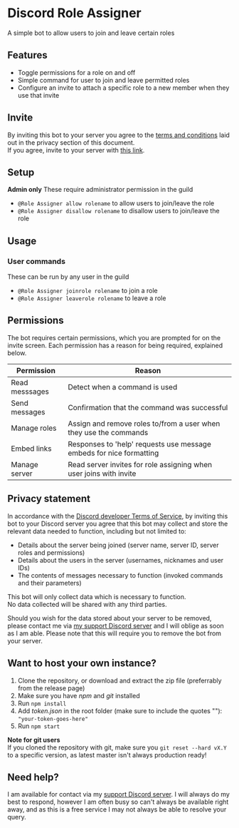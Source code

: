 # Discord Role Assigner

<!--summary-->
A simple bot to allow users to join and leave certain roles
<!--/summary-->

## Features

<!--features-->
- Toggle permissions for a role on and off
- Simple command for user to join and leave permitted roles
- Configure an invite to attach a specific role to a new member when they use that invite
<!--/features-->

## Invite

By inviting this bot to your server you agree to the [terms and conditions](#privacy-statement) laid out in the privacy section of this document.  
If you agree, invite to your server with [this link](https://discordapp.com/oauth2/authorize?client_id=341303774838652928&scope=bot&permissions=0x10004c20).

## Setup

**Admin only**
These require administrator permission in the guild
- `@Role Assigner allow rolename` to allow users to join/leave the role
- `@Role Assigner disallow rolename` to disallow users to join/leave the role

## Usage

### User commands
These can be run by any user in the guild
- `@Role Assigner joinrole rolename` to join a role
- `@Role Assigner leaverole rolename` to leave a role

## Permissions

The bot requires certain permissions, which you are prompted for on the invite screen.
Each permission has a reason for being required, explained below.

| Permission     | Reason                                                              |
|----------------|---------------------------------------------------------------------|
| Read messsages | Detect when a command is used                                       |
| Send messages  | Confirmation that the command was successful                        |
| Manage roles   | Assign and remove roles to/from a user when they use the commands   |
| Embed links    | Responses to 'help' requests use message embeds for nice formatting |
| Manage server  | Read server invites for role assigning when user joins with invite  |

## Privacy statement

In accordance with the [Discord developer Terms of Service](https://discordapp.com/developers/docs/legal), by inviting this bot to your Discord server you agree that this bot may collect and store the relevant data needed to function, including but not limited to:

- Details about the server being joined (server name, server ID, server roles and permissions)  
- Details about the users in the server (usernames, nicknames and user IDs)  
- The contents of messages necessary to function (invoked commands and their parameters)  

This bot will only collect data which is necessary to function.  
No data collected will be shared with any third parties.  

Should you wish for the data stored about your server to be removed, please contact me via [my support Discord server](https://discordapp.com/invite/SSkbwSJ) and I will oblige as soon as I am able. Please note that this will require you to remove the bot from your server.

## Want to host your own instance?

1. Clone the repository, or download and extract the zip file (preferrably from the release page)
2. Make sure you have *npm* and *git* installed
3. Run `npm install`
4. Add *token.json* in the root folder (make sure to include the quotes ""): `"your-token-goes-here"`
5. Run `npm start`

**Note for git users**  
If you cloned the repository with git, make sure you `git reset --hard vX.Y` to a specific version, as latest master isn't always production ready!

## Need help?

I am available for contact via my [support Discord server](https://discordapp.com/invite/SSkbwSJ). I will always do my best to respond, however I am often busy so can't always be available right away, and as this is a free service I may not always be able to resolve your query.
